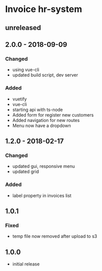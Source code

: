 # Invoice hr-system

## unreleased

## 2.0.0 - 2018-09-09

### Changed
- using vue-cli
- updated build script, dev server

### Added
- vuetify
- vue-cli
- starting api with ts-node
- Added form for register new customers
- Added navigation for new routes
- Menu now have a dropdown

## 1.2.0 - 2018-02-17

### Changed
- updated gui, responsive menu
- updated grid

### Added
- label property in invoices list

## 1.0.1

### Fixed
- temp file now removed after upload to s3

## 1.0.0
- initial release